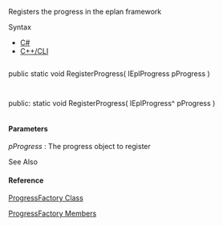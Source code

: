 Registers the progress in the eplan framework

Syntax

* [C#](#i-syntax-CS)
* [C++/CLI](#i-syntax-CPP2005)

```
```
public static void RegisterProgress( 
   IEplProgress pProgress
)
```
```

```
```
public:
static void RegisterProgress( 
   IEplProgress^ pProgress
)
```
```

#### Parameters

*pProgress*
:   The progress object to register



See Also

#### Reference

[ProgressFactory Class](Eplan.EplApi.Baseu~Eplan.EplApi.Base.ProgressFactory.html)
  
[ProgressFactory Members](Eplan.EplApi.Baseu~Eplan.EplApi.Base.ProgressFactory_members.html)